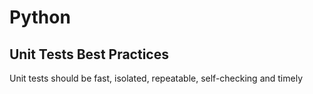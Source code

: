 # Python

## Unit Tests Best Practices

Unit tests should be fast, isolated, repeatable, self-checking and timely